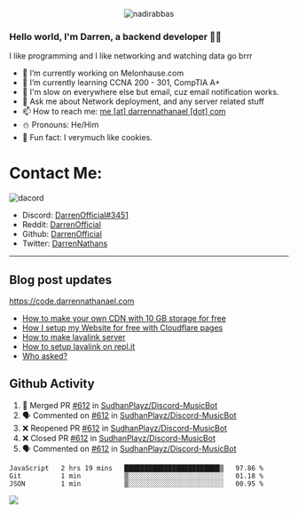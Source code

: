 <p align="center"> <img src="https://komarev.com/ghpvc/?username=DarrenOfficial&label=Profile%20views&color=0e75b6&style=flat" alt="nadirabbas" /> </p>

### Hello world, I'm Darren, a backend developer 👨‍💻
I like programming and I like networking and watching data go brrr



- 🔭 I’m currently working on Melonhause.com 
- 🌴 I’m currently learning CCNA 200 - 301, CompTIA A+ 
- 🚀 I'm slow on everywhere else but email, cuz email notification works.
- 💬 Ask me about Network deployment, and any server related stuff 
- 📫 How to reach me: [me [at] darrennathanael [dot] com](mailto:me@darrennathanael.com) 
- ⛄️ Pronouns: He/Him 
- 🍪 Fun fact: I verymuch like cookies. 


# Contact Me:

![dacord](https://discord.c99.nl/widget/theme-4/508296903960821771.png)

- Discord: [DarrenOfficial#3451](https://discord.com/users/508296903960821771)
- Reddit: [DarrenOfficial](https://reddit.com/u/DarrenOfficiallol)
- Github: [DarrenOfficial](https://github.com/DarrenOfficial)
- Twitter: [DarrenNathans](https://twitter.com/DarrenNathans)


---
## Blog post updates
https://code.darrennathanael.com
<!-- BLOG-POST-LIST:START -->
- [How to make your own CDN with 10 GB storage for free](https://code.darrennathanael.com/how-to-make-your-own-cdn-with-10-gb-storage-for-free)
- [How I setup my Website for free with Cloudflare pages](https://code.darrennathanael.com/how-i-setup-my-website-for-free-with-cloudflare-pages)
- [How to make lavalink server](https://code.darrennathanael.com/how-to-lavalink)
- [How to setup lavalink on repl.it](https://code.darrennathanael.com/how-to-setup-lavalink-on-replit)
- [Who asked?](https://code.darrennathanael.com/who-asked)
<!-- BLOG-POST-LIST:END -->


## Github Activity
<!--START_SECTION:activity-->
1. 🎉 Merged PR [#612](https://github.com/SudhanPlayz/Discord-MusicBot/pull/612) in [SudhanPlayz/Discord-MusicBot](https://github.com/SudhanPlayz/Discord-MusicBot)
2. 🗣 Commented on [#612](https://github.com/SudhanPlayz/Discord-MusicBot/issues/612) in [SudhanPlayz/Discord-MusicBot](https://github.com/SudhanPlayz/Discord-MusicBot)
3. ❌ Reopened PR [#612](https://github.com/SudhanPlayz/Discord-MusicBot/pull/612) in [SudhanPlayz/Discord-MusicBot](https://github.com/SudhanPlayz/Discord-MusicBot)
4. ❌ Closed PR [#612](https://github.com/SudhanPlayz/Discord-MusicBot/pull/612) in [SudhanPlayz/Discord-MusicBot](https://github.com/SudhanPlayz/Discord-MusicBot)
5. 🗣 Commented on [#612](https://github.com/SudhanPlayz/Discord-MusicBot/issues/612) in [SudhanPlayz/Discord-MusicBot](https://github.com/SudhanPlayz/Discord-MusicBot)
<!--END_SECTION:activity-->


<!--START_SECTION:waka-->
```text
JavaScript   2 hrs 19 mins   ████████████████████████▒   97.86 % 
Git          1 min           ▒░░░░░░░░░░░░░░░░░░░░░░░░   01.18 % 
JSON         1 min           ▒░░░░░░░░░░░░░░░░░░░░░░░░   00.95 % 
```
<!--END_SECTION:waka-->

<img src="https://activity-graph.herokuapp.com/graph?username=DarrenOfficial&bg_color=202020&color=ffffff&line=4f8cc9&point=ffffff&area=true&hide_border=true"/>
